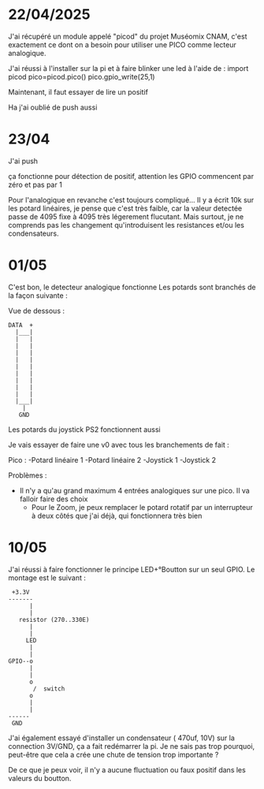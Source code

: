 # 22/04/2025
J'ai récupéré un module appelé "picod" du projet Muséomix CNAM, c'est exactement ce dont on a besoin pour utiliser une PICO comme lecteur analogique.

J'ai réussi à l'installer sur la pi et à faire blinker une led à l'aide de :
import picod
pico=picod.pico()
pico.gpio_write(25,1)

Maintenant, il faut essayer de lire un positif

Ha j'ai oublié de push aussi

# 23/04

J'ai push

ça fonctionne pour détection de positif, attention les GPIO commencent par zéro et pas par 1

Pour l'analogique en revanche c'est toujours compliqué... Il y a écrit 10k sur les potard linéaires, je pense que c'est très faible, car la valeur detectée passe de 4095 fixe à 4095 très légerement flucutant.
Mais surtout, je ne comprends pas les changement qu'introduisent les resistances et/ou les condensateurs.

# 01/05

C'est bon, le detecteur analogique fonctionne
Les potards sont branchés de la façon suivante :

Vue de dessous :
```
DATA  +
  |___|
  |   |
  |   |
  |   |
  |   |
  |   |
  |   |
  |   |
  |   |
  |   |
  |___|
    |
   GND
```

Les potards du joystick PS2 fonctionnent aussi

Je vais essayer de faire une v0 avec tous les branchements de fait :

Pico :
	-Potard linéaire 1
	-Potard linéaire 2
	-Joystick 1
	-Joystick 2

Problèmes :
- Il n'y a qu'au grand maximum 4 entrées analogiques sur une pico. Il va falloir faire des choix
  - Pour le Zoom, je peux remplacer le potard rotatif par un interrupteur à deux côtés que j'ai déjà, qui fonctionnera très bien
	
# 10/05

J'ai réussi à faire fonctionner le principe LED+°Boutton sur un seul GPIO. Le montage est le suivant :
```
 +3.3V
-------
      |
      |
   resistor (270..330E)
      |
      |
     LED
      |
      |
GPIO--o
      |
      |
      o
       /  switch
      o
      |
      |
------
 GND
```

J'ai également essayé d'installer un condensateur ( 470uf, 10V) sur la connection 3V/GND, ça a fait redémarrer la pi. Je ne sais pas trop pourquoi, peut-être que cela a crée une chute de tension trop importante ?

De ce que je peux voir, il n'y a aucune fluctuation ou faux positif dans les valeurs du boutton.
